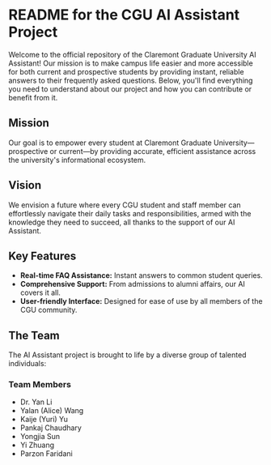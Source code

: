 # README for the CGU AI Assistant Project

Welcome to the official repository of the Claremont Graduate University AI Assistant! Our mission is to make campus life easier and more accessible for both current and prospective students by providing instant, reliable answers to their frequently asked questions. Below, you'll find everything you need to understand about our project and how you can contribute or benefit from it.

## Mission

Our goal is to empower every student at Claremont Graduate University—prospective or current—by providing accurate, efficient assistance across the university's informational ecosystem.

## Vision

We envision a future where every CGU student and staff member can effortlessly navigate their daily tasks and responsibilities, armed with the knowledge they need to succeed, all thanks to the support of our AI Assistant.

## Key Features

- **Real-time FAQ Assistance:** Instant answers to common student queries.
- **Comprehensive Support:** From admissions to alumni affairs, our AI covers it all.
- **User-friendly Interface:** Designed for ease of use by all members of the CGU community.

## The Team

The AI Assistant project is brought to life by a diverse group of talented individuals:

### Team Members

- Dr. Yan Li
- Yalan (Alice) Wang
- Kaije (Yuri) Yu
- Pankaj Chaudhary
- Yongjia Sun
- Yi Zhuang
- Parzon Faridani
